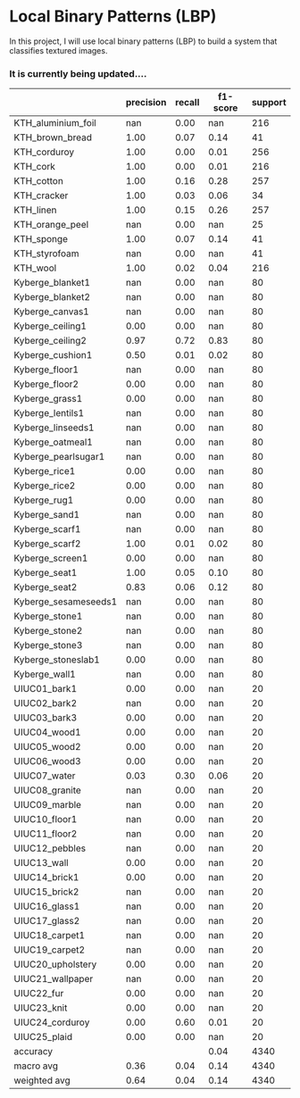 # Local Binary Patterns (LBP)

In this project, I will use local binary patterns (LBP) to build a system that classifies textured images.




### It is currently being updated....


|                      | precision | recall | f1-score | support |
|----------------------|-----------|--------|----------|---------|
| KTH_aluminium_foil   | nan       | 0.00   | nan      | 216     |
| KTH_brown_bread      | 1.00      | 0.07   | 0.14     | 41      |
| KTH_corduroy         | 1.00      | 0.00   | 0.01     | 256     |
| KTH_cork             | 1.00      | 0.00   | 0.01     | 216     |
| KTH_cotton           | 1.00      | 0.16   | 0.28     | 257     |
| KTH_cracker          | 1.00      | 0.03   | 0.06     | 34      |
| KTH_linen            | 1.00      | 0.15   | 0.26     | 257     |
| KTH_orange_peel      | nan       | 0.00   | nan      | 25      |
| KTH_sponge           | 1.00      | 0.07   | 0.14     | 41      |
| KTH_styrofoam        | nan       | 0.00   | nan      | 41      |
| KTH_wool             | 1.00      | 0.02   | 0.04     | 216     |
| Kyberge_blanket1     | nan       | 0.00   | nan      | 80      |
| Kyberge_blanket2     | nan       | 0.00   | nan      | 80      |
| Kyberge_canvas1      | nan       | 0.00   | nan      | 80      |
| Kyberge_ceiling1     | 0.00      | 0.00   | nan      | 80      |
| Kyberge_ceiling2     | 0.97      | 0.72   | 0.83     | 80      |
| Kyberge_cushion1     | 0.50      | 0.01   | 0.02     | 80      |
| Kyberge_floor1       | nan       | 0.00   | nan      | 80      |
| Kyberge_floor2       | 0.00      | 0.00   | nan      | 80      |
| Kyberge_grass1       | 0.00      | 0.00   | nan      | 80      |
| Kyberge_lentils1     | nan       | 0.00   | nan      | 80      |
| Kyberge_linseeds1    | nan       | 0.00   | nan      | 80      |
| Kyberge_oatmeal1     | nan       | 0.00   | nan      | 80      |
| Kyberge_pearlsugar1  | nan       | 0.00   | nan      | 80      |
| Kyberge_rice1        | 0.00      | 0.00   | nan      | 80      |
| Kyberge_rice2        | 0.00      | 0.00   | nan      | 80      |
| Kyberge_rug1         | 0.00      | 0.00   | nan      | 80      |
| Kyberge_sand1        | nan       | 0.00   | nan      | 80      |
| Kyberge_scarf1       | nan       | 0.00   | nan      | 80      |
| Kyberge_scarf2       | 1.00      | 0.01   | 0.02     | 80      |
| Kyberge_screen1      | 0.00      | 0.00   | nan      | 80      |
| Kyberge_seat1        | 1.00      | 0.05   | 0.10     | 80      |
| Kyberge_seat2        | 0.83      | 0.06   | 0.12     | 80      |
| Kyberge_sesameseeds1 | nan       | 0.00   | nan      | 80      |
| Kyberge_stone1       | nan       | 0.00   | nan      | 80      |
| Kyberge_stone2       | nan       | 0.00   | nan      | 80      |
| Kyberge_stone3       | nan       | 0.00   | nan      | 80      |
| Kyberge_stoneslab1   | 0.00      | 0.00   | nan      | 80      |
| Kyberge_wall1        | nan       | 0.00   | nan      | 80      |
| UIUC01_bark1         | 0.00      | 0.00   | nan      | 20      |
| UIUC02_bark2         | nan       | 0.00   | nan      | 20      |
| UIUC03_bark3         | 0.00      | 0.00   | nan      | 20      |
| UIUC04_wood1         | 0.00      | 0.00   | nan      | 20      |
| UIUC05_wood2         | 0.00      | 0.00   | nan      | 20      |
| UIUC06_wood3         | 0.00      | 0.00   | nan      | 20      |
| UIUC07_water         | 0.03      | 0.30   | 0.06     | 20      |
| UIUC08_granite       | nan       | 0.00   | nan      | 20      |
| UIUC09_marble        | nan       | 0.00   | nan      | 20      |
| UIUC10_floor1        | nan       | 0.00   | nan      | 20      |
| UIUC11_floor2        | nan       | 0.00   | nan      | 20      |
| UIUC12_pebbles       | nan       | 0.00   | nan      | 20      |
| UIUC13_wall          | 0.00      | 0.00   | nan      | 20      |
| UIUC14_brick1        | 0.00      | 0.00   | nan      | 20      |
| UIUC15_brick2        | nan       | 0.00   | nan      | 20      |
| UIUC16_glass1        | nan       | 0.00   | nan      | 20      |
| UIUC17_glass2        | nan       | 0.00   | nan      | 20      |
| UIUC18_carpet1       | nan       | 0.00   | nan      | 20      |
| UIUC19_carpet2       | nan       | 0.00   | nan      | 20      |
| UIUC20_upholstery    | 0.00      | 0.00   | nan      | 20      |
| UIUC21_wallpaper     | nan       | 0.00   | nan      | 20      |
| UIUC22_fur           | 0.00      | 0.00   | nan      | 20      |
| UIUC23_knit          | 0.00      | 0.00   | nan      | 20      |
| UIUC24_corduroy      | 0.00      | 0.60   | 0.01     | 20      |
| UIUC25_plaid         | 0.00      | 0.00   | nan      | 20      |
| accuracy             |           |        | 0.04     | 4340    |
| macro avg            | 0.36      | 0.04   | 0.14     | 4340    |
| weighted avg         | 0.64      | 0.04   | 0.14     | 4340    |
